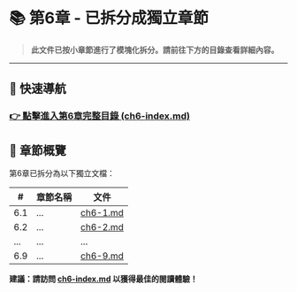 # 📚 第6章 - 已拆分成獨立章節

> **此文件已按小章節進行了模塊化拆分。請前往下方的目錄查看詳細內容。**

---

## 🔗 快速導航

### **[👉 點擊進入第6章完整目錄 (ch6-index.md)](ch6/ch6-index.md)**

## 📖 章節概覽

第6章已拆分為以下獨立文檔：

| # | 章節名稱 | 文件 |
|---|---------|------|
| 6.1 | ... | [ch6-1.md](ch6/ch6-1.md) |
| 6.2 | ... | [ch6-2.md](ch6/ch6-2.md) |
| ... | ... | ... |
| 6.9 | ... | [ch6-9.md](ch6/ch6-9.md) |

**建議：請訪問 [ch6-index.md](ch6/ch6-index.md) 以獲得最佳的閱讀體驗！**
